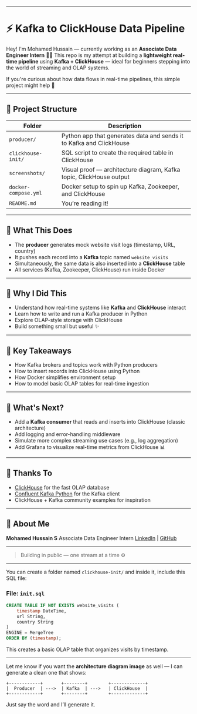 
---

# ⚡ Kafka to ClickHouse Data Pipeline

Hey! I'm Mohamed Hussain — currently working as an **Associate Data Engineer Intern** 👨‍💻
This repo is my attempt at building a **lightweight real-time pipeline** using **Kafka + ClickHouse** — ideal for beginners stepping into the world of streaming and OLAP systems.

If you're curious about how data flows in real-time pipelines, this simple project might help 🎯

---

## 📁 Project Structure

| Folder               | Description                                                         |
| -------------------- | ------------------------------------------------------------------- |
| `producer/`          | Python app that generates data and sends it to Kafka and ClickHouse |
| `clickhouse-init/`   | SQL script to create the required table in ClickHouse               |
| `screenshots/`       | Visual proof — architecture diagram, Kafka topic, ClickHouse output |
| `docker-compose.yml` | Docker setup to spin up Kafka, Zookeeper, and ClickHouse            |
| `README.md`          | You’re reading it!                                                  |

---

## 🚀 What This Does

* The **producer** generates mock website visit logs (timestamp, URL, country)
* It pushes each record into a **Kafka** topic named `website_visits`
* Simultaneously, the same data is also inserted into a **ClickHouse** table
* All services (Kafka, Zookeeper, ClickHouse) run inside Docker

---

## 🎯 Why I Did This

* Understand how real-time systems like **Kafka** and **ClickHouse** interact
* Learn how to write and run a Kafka producer in Python
* Explore OLAP-style storage with ClickHouse
* Build something small but useful ✨

---

## 🧠 Key Takeaways

* How Kafka brokers and topics work with Python producers
* How to insert records into ClickHouse using Python
* How Docker simplifies environment setup
* How to model basic OLAP tables for real-time ingestion

---

## 🔧 What's Next?

* Add a **Kafka consumer** that reads and inserts into ClickHouse (classic architecture)
* Add logging and error-handling middleware
* Simulate more complex streaming use cases (e.g., log aggregation)
* Add Grafana to visualize real-time metrics from ClickHouse 📊

---

## 🙌 Thanks To

* [ClickHouse](https://clickhouse.com/docs/en/) for the fast OLAP database
* [Confluent Kafka Python](https://docs.confluent.io/platform/current/clients/confluent-kafka-python/html/index.html) for the Kafka client
* ClickHouse + Kafka community examples for inspiration

---

## 👋 About Me

**Mohamed Hussain S**
Associate Data Engineer Intern
[LinkedIn](https://linkedin.com/in/hussainmohhdd) | [GitHub](https://github.com/mohhddhassan)

---

> Building in public — one stream at a time ⚙️

---


You can create a folder named `clickhouse-init/` and inside it, include this SQL file:

### File: `init.sql`

```sql
CREATE TABLE IF NOT EXISTS website_visits (
    timestamp DateTime,
    url String,
    country String
)
ENGINE = MergeTree
ORDER BY (timestamp);
```

This creates a basic OLAP table that organizes visits by timestamp.

---

Let me know if you want the **architecture diagram image** as well — I can generate a clean one that shows:

```
+------------+       +--------+        +-------------+
|  Producer  | --->  | Kafka  | --->   | ClickHouse  |
+------------+       +--------+        +-------------+
```

Just say the word and I’ll generate it.
